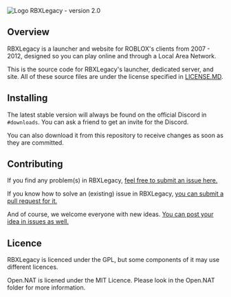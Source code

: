 
![Logo](https://cdn.discordapp.com/attachments/327072930066333697/349348817423958017/rbxlegacylogo2.png)
RBXLegacy - version 2.0
## Overview

RBXLegacy is a launcher and website for ROBLOX's clients from 2007 - 2012, designed so you can play online and through a Local Area Network.

This is the source code for RBXLegacy's launcher, dedicated server, and site. All of these source files are under the license specified in [LICENSE.MD](https://github.com/Bitl/RBXLegacy-src/blob/master/LICENSE.MD).

## Installing

The latest stable version will always be found on the official Discord in `#downloads`. You can ask a friend to get an invite for the Discord.

You can also download it from this repository to receive changes as soon as they are committed.

## Contributing

If you find any problem(s) in RBXLegacy, [feel free to submit an issue here.](https://github.com/Bitl/RBXLegacy-src/issues)

If you know how to solve an (existing) issue in RBXLegacy, [you can submit a pull request for it.](https://github.com/Bitl/RBXLegacy-src/pulls)

And of course, we welcome everyone with new ideas. [You can post your idea in issues as well.](https://github.com/Bitl/RBXLegacy-src/issues)

## Licence

RBXLegacy is licenced under the GPL, but some components of it may use different licences.

Open.NAT is licened under the MIT Licence. Please look in the Open.NAT folder for more information.


